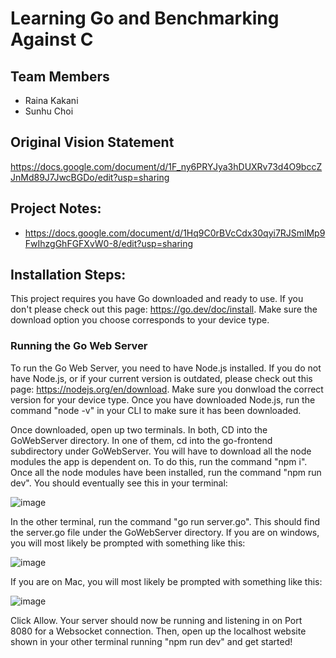 # Learning Go and Benchmarking Against C

## Team Members
- Raina Kakani
- Sunhu Choi

## Original Vision Statement 
https://docs.google.com/document/d/1F_ny6PRYJya3hDUXRv73d4O9bccZJnMd89J7JwcBGDo/edit?usp=sharing

## Project Notes: 
- https://docs.google.com/document/d/1Hq9C0rBVcCdx30qyi7RJSmlMp9FwIhzgGhFGFXvW0-8/edit?usp=sharing


## Installation Steps: 
This project requires you have Go downloaded and ready to use. If you don't please check out this page: https://go.dev/doc/install. Make sure the download option you choose corresponds to your device type.

### Running the Go Web Server
To run the Go Web Server, you need to have Node.js installed. If you do not have Node.js, or if your current version is outdated, please check out this page: https://nodejs.org/en/download. Make sure you donwload the correct version for your device type. Once you have downloaded Node.js, run the command "node -v" in your CLI to make sure it has been downloaded. 

Once downloaded, open up two terminals. In both, CD into the GoWebServer directory. In one of them, cd into the go-frontend subdirectory under GoWebServer. You will have to download all the node modules the app is dependent on. To do this, run the command "npm i". Once all the node modules have been installed, run the command "npm run dev". You should eventually see this in your terminal:

![image](https://github.com/user-attachments/assets/821d65b0-8ea0-46ca-9322-1b6d6e6b3ad3)

In the other terminal, run the command "go run server.go". This should find the server.go file under the GoWebServer directory. If you are on windows, you will most likely be prompted with something like this:

![image](https://github.com/user-attachments/assets/7b5fd56d-ce61-4395-97f7-2424f7360fc7)

If you are on Mac, you will most likely be prompted with something like this:

![image](https://github.com/user-attachments/assets/80e8fa4b-9a21-4716-8ad4-415a92248b73)


Click Allow. Your server should now be running and listening in on Port 8080 for a Websocket connection. Then, open up the localhost website shown in your other terminal running "npm run dev" and get started!

